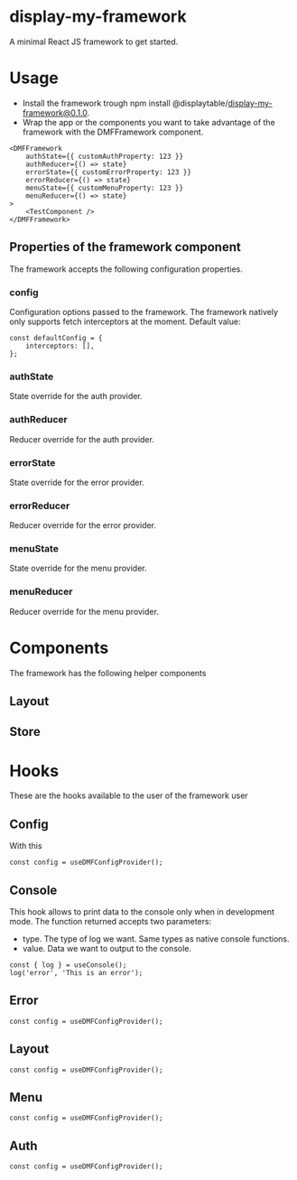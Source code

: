 # display-my-framework
A minimal React JS framework to get started.

# Usage
- Install the framework trough npm install @displaytable/display-my-framework@0.1.0.
- Wrap the app or the components you want to take advantage of the framework with the DMFFramework component.

```
<DMFFramework
    authState={{ customAuthProperty: 123 }}
    authReducer={() => state}
    errorState={{ customErrorProperty: 123 }}
    errorReducer={() => state}
    menuState={{ customMenuProperty: 123 }}
    menuReducer={() => state}
>
    <TestComponent />
</DMFFramework>
```
## Properties of the framework component
The framework accepts the following configuration properties.
### config
Configuration options passed to the framework. The framework natively only supports fetch interceptors at the moment. Default value: 
```
const defaultConfig = {
    interceptors: [],
};
```
### authState
State override for the auth provider.
### authReducer
Reducer override for the auth provider.
### errorState
State override for the error provider.
### errorReducer
Reducer override for the error provider.
### menuState
State override for the menu provider.
### menuReducer
Reducer override for the menu provider.
# Components
The framework has the following helper components
## Layout

## Store
# Hooks

These are the hooks available to the user of the framework user

## Config
With this 
```
const config = useDMFConfigProvider();
```

## Console
This hook allows to print data to the console only when in development mode. The function returned accepts two parameters:
- type. The type of log we want. Same types as native console functions.
- value. Data we want to output to the console.
```
const { log } = useConsole();
log('error', 'This is an error');
```
## Error
```
const config = useDMFConfigProvider();
```
## Layout
```
const config = useDMFConfigProvider();
```
## Menu
```
const config = useDMFConfigProvider();
```
## Auth
```
const config = useDMFConfigProvider();
```